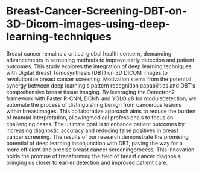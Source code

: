 # Breast-Cancer-Screening-DBT-on-3D-Dicom-images-using-deep-learning-techniques
Breast cancer remains a critical global health concern, demanding advancements in screening methods to improve early detection and patient outcomes. This study explores the integration of deep learning techniques with Digital Breast Tomosynthesis (DBT) on 3D DICOM images to revolutionize breast cancer screening. Motivation stems from the potential synergy between deep learning's pattern recognition capabilities and DBT's comprehensive breast tissue imaging. By leveraging the Detectron2 framework with Faster R-CNN, DCNN and YOLO v8 for moduledetection, we automate the process of distinguishing benign from cancerous lesions within breastimages. This collaborative approach aims to reduce the burden of manual interpretation, allowingmedical professionals to focus on challenging cases. The ultimate goal is to enhance patient outcomes by increasing diagnostic accuracy and reducing false positives in breast cancer screening. The results of our research demonstrate the promising potential of deep learning inconjunction with DBT, paving the way for a more efficient and precise breast cancer screeningprocess. This innovation holds the promise of transforming the field of breast cancer diagnosis, bringing us closer to earlier detection and improved patient care.
